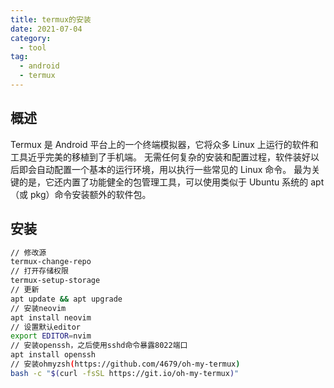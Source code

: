 ```yaml
---
title: termux的安装
date: 2021-07-04
category:
  - tool
tag:
  - android
  - termux
---
```


## 概述

Termux 是 Android 平台上的一个终端模拟器，它将众多 Linux 上运行的软件和工具近乎完美的移植到了手机端。 无需任何复杂的安装和配置过程，软件装好以后即会自动配置一个基本的运行环境，用以执行一些常见的 Linux 命令。 最为关键的是，它还内置了功能健全的包管理工具，可以使用类似于 Ubuntu 系统的 apt （或 pkg）命令安装额外的软件包。

## 安装

```bash
// 修改源
termux-change-repo
// 打开存储权限
termux-setup-storage
// 更新
apt update && apt upgrade
// 安装neovim
apt install neovim
// 设置默认editor
export EDITOR=nvim
// 安装openssh，之后使用sshd命令暴露8022端口
apt install openssh
// 安装ohmyzsh(https://github.com/4679/oh-my-termux)
bash -c "$(curl -fsSL https://git.io/oh-my-termux)"
```
